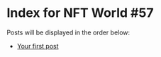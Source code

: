 # Index for NFT World #57
Posts will be displayed in the order below:

- [Your first post](./001-first.md)

